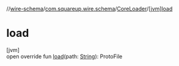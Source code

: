 //[wire-schema](../../../index.md)/[com.squareup.wire.schema](../index.md)/[CoreLoader](index.md)/[[jvm]load]([jvm]load.md)

# load

[jvm]\
open override fun [load]([jvm]load.md)(path: [String](https://kotlinlang.org/api/latest/jvm/stdlib/kotlin/-string/index.html)): ProtoFile
